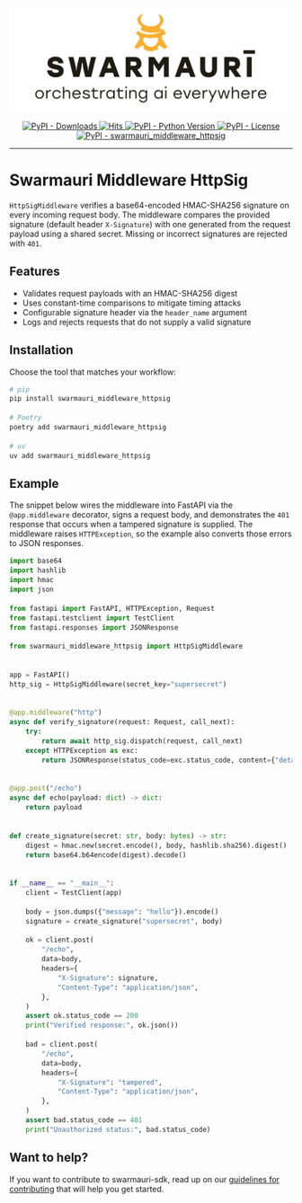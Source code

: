 ![Swarmauri Logo](https://github.com/swarmauri/swarmauri-sdk/blob/3d4d1cfa949399d7019ae9d8f296afba773dfb7f/assets/swarmauri.brand.theme.svg)

<p align="center">
    <a href="https://pypi.org/project/swarmauri_middleware_httpsig/">
        <img src="https://img.shields.io/pypi/dm/swarmauri_middleware_httpsig" alt="PyPI - Downloads"/>
    </a>
    <a href="https://hits.sh/github.com/swarmauri/swarmauri-sdk/tree/master/pkgs/standards/swarmauri_middleware_httpsig/">
        <img alt="Hits" src="https://hits.sh/github.com/swarmauri/swarmauri-sdk/tree/master/pkgs/standards/swarmauri_middleware_httpsig.svg"/>
    </a>
    <a href="https://pypi.org/project/swarmauri_middleware_httpsig/">
        <img src="https://img.shields.io/pypi/pyversions/swarmauri_middleware_httpsig" alt="PyPI - Python Version"/>
    </a>
    <a href="https://pypi.org/project/swarmauri_middleware_httpsig/">
        <img src="https://img.shields.io/pypi/l/swarmauri_middleware_httpsig" alt="PyPI - License"/>
    </a>
    <a href="https://pypi.org/project/swarmauri_middleware_httpsig/">
        <img src="https://img.shields.io/pypi/v/swarmauri_middleware_httpsig?label=swarmauri_middleware_httpsig&color=green" alt="PyPI - swarmauri_middleware_httpsig"/>
    </a>
</p>

---

# Swarmauri Middleware HttpSig

`HttpSigMiddleware` verifies a base64-encoded HMAC-SHA256 signature on every
incoming request body. The middleware compares the provided signature (default
header `X-Signature`) with one generated from the request payload using a
shared secret. Missing or incorrect signatures are rejected with `401`.

## Features

- Validates request payloads with an HMAC-SHA256 digest
- Uses constant-time comparisons to mitigate timing attacks
- Configurable signature header via the `header_name` argument
- Logs and rejects requests that do not supply a valid signature

## Installation

Choose the tool that matches your workflow:

```bash
# pip
pip install swarmauri_middleware_httpsig

# Poetry
poetry add swarmauri_middleware_httpsig

# uv
uv add swarmauri_middleware_httpsig
```

## Example

The snippet below wires the middleware into FastAPI via the `@app.middleware`
decorator, signs a request body, and demonstrates the `401` response that
occurs when a tampered signature is supplied. The middleware raises
`HTTPException`, so the example also converts those errors to JSON responses.

```python
import base64
import hashlib
import hmac
import json

from fastapi import FastAPI, HTTPException, Request
from fastapi.testclient import TestClient
from fastapi.responses import JSONResponse

from swarmauri_middleware_httpsig import HttpSigMiddleware


app = FastAPI()
http_sig = HttpSigMiddleware(secret_key="supersecret")


@app.middleware("http")
async def verify_signature(request: Request, call_next):
    try:
        return await http_sig.dispatch(request, call_next)
    except HTTPException as exc:
        return JSONResponse(status_code=exc.status_code, content={"detail": exc.detail})


@app.post("/echo")
async def echo(payload: dict) -> dict:
    return payload


def create_signature(secret: str, body: bytes) -> str:
    digest = hmac.new(secret.encode(), body, hashlib.sha256).digest()
    return base64.b64encode(digest).decode()


if __name__ == "__main__":
    client = TestClient(app)

    body = json.dumps({"message": "hello"}).encode()
    signature = create_signature("supersecret", body)

    ok = client.post(
        "/echo",
        data=body,
        headers={
            "X-Signature": signature,
            "Content-Type": "application/json",
        },
    )
    assert ok.status_code == 200
    print("Verified response:", ok.json())

    bad = client.post(
        "/echo",
        data=body,
        headers={
            "X-Signature": "tampered",
            "Content-Type": "application/json",
        },
    )
    assert bad.status_code == 401
    print("Unauthorized status:", bad.status_code)
```

## Want to help?

If you want to contribute to swarmauri-sdk, read up on our [guidelines for contributing](https://github.com/swarmauri/swarmauri-sdk/blob/master/CONTRIBUTING.md) that will help you get started.
